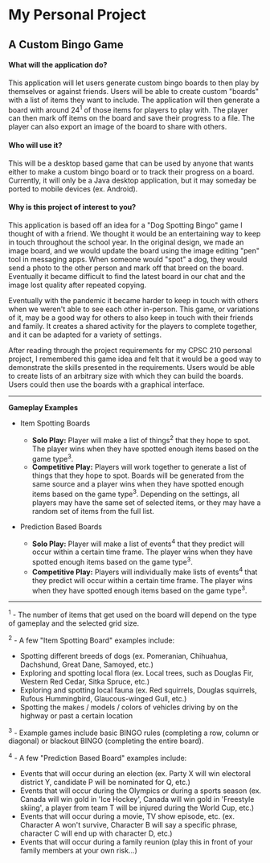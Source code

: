 # My Personal Project

## A Custom Bingo Game

#### What will the application do?

This application will let users generate custom bingo boards to then play by themselves or against friends. Users 
will be able to create custom "boards" with a list of items they want to include. The application will then generate 
a board with around 24<sup>1</sup> of those items for players to play with. The player can then mark off items on 
the board and save their progress to a file. The player can also export an image of the board to share with others. 



#### Who will use it?

This will be a desktop based game that can be used by anyone that wants either to make a custom bingo board or to 
track their progress on a board. Currently, it will only be a Java desktop application, but it may someday be ported 
to mobile devices (ex. Android).



#### Why is this project of interest to you?

This application is based off an idea for a "Dog Spotting Bingo" game I thought of with a friend. We thought it 
would be an entertaining way to keep in touch throughout the school year. In the original design, we made an image 
board, and we would update the board using the image editing "pen" tool in messaging apps. When someone would "spot" 
a dog, they would send a photo to the other person and mark off that breed on the board. Eventually it became 
difficult to find the latest board in our chat and the image lost quality after repeated copying. 

Eventually with the pandemic it became harder to keep in touch with others when we weren't able to see each other 
in-person. This game, or variations of it, may be a good way for others to also keep in touch with their friends and 
family. It creates a shared activity for the players to complete together, and it can be adapted for a variety of 
settings. 

After reading through the project requirements for my CPSC 210 personal project, I remembered this game idea and 
felt that it would be a good way to demonstrate the skills presented in the requirements. Users would be able to 
create lists of an arbitrary size with which they can build the boards. Users could then use the boards with a 
graphical interface. 

---

**Gameplay Examples**
- Item Spotting Boards
  - **Solo Play:** Player will make a list of things<sup>2</sup> that they hope to spot. The player wins when they 
    have spotted enough items based on the game type<sup>3</sup>.
  - **Competitive Play:** Players will work together to generate a list of things that they hope to spot. Boards 
    will be generated from the same source and a player wins when they have spotted enough items based on the game 
    type<sup>3</sup>. Depending on the settings, all players may have the same set of selected items, or they may 
    have a random set of items from the full list.


- Prediction Based Boards
  - **Solo Play:** Player will make a list of events<sup>4</sup> that they predict will occur within a certain time 
    frame. The player wins when they have spotted enough items based on the game type<sup>3</sup>.
  - **Competitive Play:** Players will individually make lists of events<sup>4</sup> that they predict will occur 
    within a certain time frame. The player wins when they have spotted enough items based on the game type<sup>3</sup>.

---

<sup>1</sup> - The number of items that get used on the board will depend on the type of gameplay and the selected 
grid size.

<sup>2</sup> - A few "Item Spotting Board" examples include:
- Spotting different breeds of dogs (ex. Pomeranian, Chihuahua, Dachshund, Great Dane, Samoyed, etc.)
- Exploring and spotting local flora (ex. Local trees, such as Douglas Fir, Western Red Cedar, Sitka Spruce, etc.) 
- Exploring and spotting local fauna (ex. Red squirrels, Douglas squirrels, Rufous Hummingbird, Glaucous-winged Gull,
  etc.)
- Spotting the makes / models / colors of vehicles driving by on the highway or past a certain location

<sup>3</sup> - Example games include basic BINGO rules (completing a row, column or diagonal) or blackout BINGO 
(completing the entire board).

<sup>4</sup> - A few "Prediction Based Board" examples include:
- Events that will occur during an election (ex. Party X will win electoral district Y, candidate P will be 
  nominated for Q, etc.)
- Events that will occur during the Olympics or during a sports season (ex. Canada will win gold in 'Ice Hockey', 
  Canada will win gold in 'Freestyle skiing', a player from team T will be injured during the World Cup, etc.)
- Events that will occur during a movie, TV show episode, etc. (ex. Character A won't survive, Character B will say 
  a specific phrase, character C will end up with character D, etc.)
- Events that will occur during a family reunion (play this in front of your family members at your own risk...)
